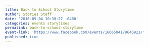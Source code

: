 ```yaml
---
title: Back to School Storytime
author: Stories Staff
date: '2016-09-04 10:30:27 -0400'
categories: events storytimes
permalink: back-to-school-storytime
event-link: 'https://www.facebook.com/events/1606504179646921/'
published: true
---
```


